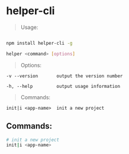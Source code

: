 # helper-cli

> Usage:

``` bash

npm install helper-cli -g

helper <command> [options]

```


> Options:

	-v --version       output the version number

	-h, --help         output usage information


> Commands:

	init|i <app-name>  init a new project


## Commands:

``` bash
# init a new project
init|i <app-name>

```
